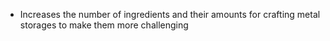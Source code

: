 - Increases the number of ingredients and their amounts for crafting metal storages to make them more challenging
